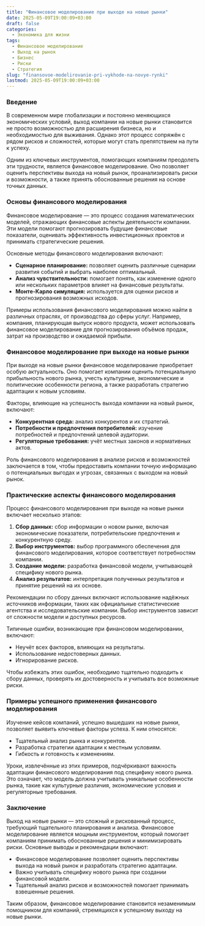 ```yaml
---
title: "Финансовое моделирование при выходе на новые рынки"
date: 2025-05-09T19:00:09+03:00
draft: false
categories:
  - Экономика для жизни
tags:
  - Финансовое моделирование
  - Выход на рынок
  - Бизнес
  - Риски
  - Стратегия
slug: "finansovoe-modelirovanie-pri-vykhode-na-novye-rynki"
lastmod: 2025-05-09T19:00:09+03:00
---
```


### Введение

В современном мире глобализации и постоянно меняющихся экономических условий, выход компании на новые рынки становится не просто возможностью для расширения бизнеса, но и необходимостью для выживания. Однако этот процесс сопряжён с рядом рисков и сложностей, которые могут стать препятствием на пути к успеху.

Одним из ключевых инструментов, помогающих компаниям преодолеть эти трудности, является финансовое моделирование. Оно позволяет оценить перспективы выхода на новый рынок, проанализировать риски и возможности, а также принять обоснованные решения на основе точных данных.

### Основы финансового моделирования

Финансовое моделирование — это процесс создания математических моделей, отражающих финансовые аспекты деятельности компании. Эти модели помогают прогнозировать будущие финансовые показатели, оценивать эффективность инвестиционных проектов и принимать стратегические решения.

Основные методы финансового моделирования включают:

* **Сценарное планирование:** позволяет оценить различные сценарии развития событий и выбрать наиболее оптимальный.
* **Анализ чувствительности:** помогает понять, как изменение одного или нескольких параметров влияет на финансовые результаты.
* **Монте-Карло симуляция:** используется для оценки рисков и прогнозирования возможных исходов.

Примеры использования финансового моделирования можно найти в различных отраслях, от производства до сферы услуг. Например, компания, планирующая выпуск нового продукта, может использовать финансовое моделирование для прогнозирования объёмов продаж, затрат на производство и ожидаемой прибыли.

### Финансовое моделирование при выходе на новые рынки

При выходе на новые рынки финансовое моделирование приобретает особую актуальность. Оно помогает компании оценить потенциальную прибыльность нового рынка, учесть культурные, экономические и политические особенности региона, а также разработать стратегию адаптации к новым условиям.

Факторы, влияющие на успешность выхода компании на новый рынок, включают:

* **Конкурентная среда:** анализ конкурентов и их стратегий.
* **Потребности и предпочтения потребителей:** изучение потребностей и предпочтений целевой аудитории.
* **Регуляторные требования:** учёт местных законов и нормативных актов.

Роль финансового моделирования в анализе рисков и возможностей заключается в том, чтобы предоставить компании точную информацию о потенциальных выгодах и угрозах, связанных с выходом на новый рынок.

### Практические аспекты финансового моделирования

Процесс финансового моделирования при выходе на новые рынки включает несколько этапов:

1. **Сбор данных:** сбор информации о новом рынке, включая экономические показатели, потребительские предпочтения и конкурентную среду.
2. **Выбор инструментов:** выбор программного обеспечения для финансового моделирования, которое соответствует потребностям компании.
3. **Создание модели:** разработка финансовой модели, учитывающей специфику нового рынка.
4. **Анализ результатов:** интерпретация полученных результатов и принятие решений на их основе.

Рекомендации по сбору данных включают использование надёжных источников информации, таких как официальные статистические агентства и исследовательские компании. Выбор инструментов зависит от сложности модели и доступных ресурсов.

Типичные ошибки, возникающие при финансовом моделировании, включают:

* Неучёт всех факторов, влияющих на результаты.
* Использование недостоверных данных.
* Игнорирование рисков.

Чтобы избежать этих ошибок, необходимо тщательно подходить к сбору данных, проверять их достоверность и учитывать все возможные риски.

### Примеры успешного применения финансового моделирования

Изучение кейсов компаний, успешно вышедших на новые рынки, позволяет выявить ключевые факторы успеха. К ним относятся:

* Тщательный анализ рынка и конкурентов.
* Разработка стратегии адаптации к местным условиям.
* Гибкость и готовность к изменениям.

Уроки, извлечённые из этих примеров, подчёркивают важность адаптации финансового моделирования под специфику нового рынка. Это означает, что модель должна учитывать уникальные особенности рынка, такие как культурные различия, экономические условия и регуляторные требования.

### Заключение

Выход на новые рынки — это сложный и рискованный процесс, требующий тщательного планирования и анализа. Финансовое моделирование является мощным инструментом, который помогает компаниям принимать обоснованные решения и минимизировать риски. Основные выводы и рекомендации включают:

* Финансовое моделирование позволяет оценить перспективы выхода на новый рынок и разработать стратегию адаптации.
* Важно учитывать специфику нового рынка при создании финансовой модели.
* Тщательный анализ рисков и возможностей помогает принимать взвешенные решения.

Таким образом, финансовое моделирование становится незаменимым помощником для компаний, стремящихся к успешному выходу на новые рынки.
